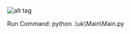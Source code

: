 ![alt tag](https://www.dropbox.com/s/dfervhi0xev71lb/8puzzlesolution.png?dl=0)

  Run Command: python .\uk\Main\Main.py


